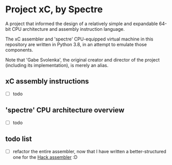 # Project xC, by Spectre
A project that informed the design of a relatively simple and expandable 64-bit CPU architecture and assembly instruction language.

The xC assembler and 'spectre' CPU-equipped virtual machine in this repository are written in Python 3.8, in an attempt to emulate those components.

Note that 'Gabe Svolenka', the original creator and director of the project (including its implementation), is merely an alias.

## xC assembly instructions
- [ ] todo
## 'spectre' CPU architecture overview
- [ ] todo

## todo list
- [ ] refactor the entire assembler, now that I have written a better-structured one for the [Hack assembler](https://www.nand2tetris.org/project06) :D
